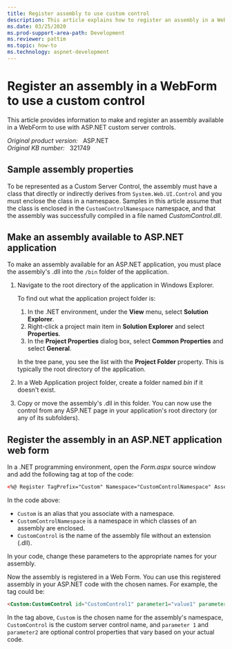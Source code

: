 ```yaml
---
title: Register assembly to use custom control
description: This article explains how to register an assembly in a WebForm to use a custom control.
ms.date: 03/25/2020
ms.prod-support-area-path: Development
ms.reviewer: pattim
ms.topic: how-to
ms.technology: aspnet-development
---
```

# Register an assembly in a WebForm to use a custom control  

This article provides information to make and register an assembly available in a WebForm to use with ASP.NET custom server controls.

_Original product version:_ &nbsp; ASP.NET  
_Original KB number:_ &nbsp; 321749

## Sample assembly properties

To be represented as a Custom Server Control, the assembly must have a class that directly or indirectly derives from `System.Web.UI.Control` and you must enclose the class in a namespace. Samples in this article assume that the class is enclosed in the `CustomControlNamespace` namespace, and that the assembly was successfully compiled in a file named *CustomControl.dll*.

## Make an assembly available to ASP.NET application

To make an assembly available for an ASP.NET application, you must place the assembly's .dll into the `/bin` folder of the application.

1. Navigate to the root directory of the application in Windows Explorer.

    To find out what the application project folder is:

    1. In the .NET environment, under the **View** menu, select **Solution Explorer**.
    2. Right-click a project main item in **Solution Explorer** and  select **Properties**.
    3. In the **Project Properties** dialog box, select **Common Properties** and select **General**.

    In the tree pane, you see the list with the **Project Folder** property. This is typically the root directory of the application.
2. In a Web Application project folder, create a folder named *bin* if it doesn't exist.
3. Copy or move the assembly's .dll in this folder. You can now use the control from any ASP.NET page in your application's root directory (or any of its subfolders).

## Register the assembly in an ASP.NET application web form

In a .NET programming environment, open the *Form.aspx* source window and add the following tag at top of the code:

```aspx
<%@ Register TagPrefix="Custom" Namespace="CustomControlNamespace" Assembly= "CustomControl" %>
```

In the code above:

- `Custom` is an alias that you associate with a namespace.
- `CustomControlNamespace` is a namespace in which classes of an assembly are enclosed.
- `CustomControl` is the name of the assembly file without an extension (.dll).

In your code, change these parameters to the appropriate names for your assembly.

Now the assembly is registered in a Web Form. You can use this registered assembly in your ASP.NET code with the chosen names. For example, the tag could be:

```aspx
<Custom:CustomControl id="CustomControl1" parameter1="value1" parameter2="value2" runat="server"/>
```

In the tag above, `Custom` is the chosen name for the assembly's namespace, `CustomControl` is the custom server control name, and `parameter 1` and `parameter2` are optional control properties that vary based on your actual code.

